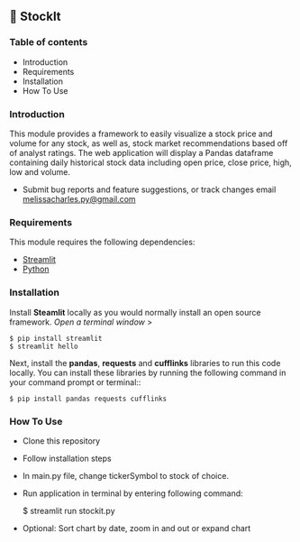 ## 📌 StockIt

### Table of contents

- Introduction
- Requirements
- Installation
- How To Use


### Introduction

This module provides a framework to easily visualize a stock price and volume for any stock, as well as, stock market recommendations based off of analyst ratings. The web application will display a Pandas dataframe containing daily historical stock data including open price, close price, high, low and volume.

- Submit bug reports and feature suggestions, or track changes email
  melissacharles.py@gmail.com
  
 ### Requirements

This module requires the following dependencies:

- [Streamlit](https://www.https://streamlit.io/)
- [Python](https://www.python.org/downloads/release/python-3110/)

### Installation

Install **Steamlit** locally as you would normally install an open source framework. 
  *Open a terminal window* >
  
    $ pip install streamlit
    $ streamlit hello

Next, install the **pandas**, **requests** and **cufflinks** libraries to run this code locally. You can install these libraries by running the following command in your command prompt or terminal::

    $ pip install pandas requests cufflinks
    
### How To Use
 - Clone this repository
 - Follow installation steps
 - In main.py file, change tickerSymbol to stock of choice. 
 - Run application in terminal by entering following command:
    
    $ streamlit run stockit.py

  - Optional: Sort chart by date, zoom in and out or expand chart
